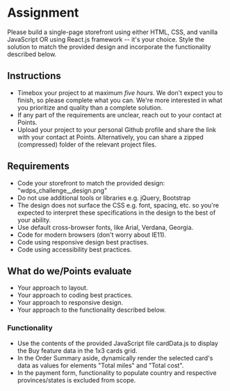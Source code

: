 # Assignment
Please build a single-page storefront using either HTML, CSS, and vanilla JavaScript OR using React.js framework -- it's your choice. Style the solution to match the provided design and incorporate the functionality described below.

## Instructions
- Timebox your project to at maximum *five hours*. We don't expect you to finish, so please complete what you can. We're more interested in what you prioritize and quality than a complete solution.
- If any part of the requirements are unclear, reach out to your contact at Points.
- Upload your project to your personal Github profile and share the link with your contact at Points. Alternatively, you can share a zipped (compressed) folder of the relevant project files.

## Requirements
- Code your storefront to match the provided design: "wdps_challenge__design.png"
- Do not use additional tools or libraries e.g. jQuery, Bootstrap
- The design does not surface the CSS e.g. font, spacing, etc. so you're expected to interpret these specifications in the design to the best of your ability.
- Use default cross-browser fonts, like Arial, Verdana, Georgia.
- Code for modern browsers (don't worry about IE11).
- Code using responsive design best practises.
- Code using accessibility best practices.

## What do we/Points evaluate
- Your approach to layout.
- Your approach to coding best practices.
- Your approach to responsive design.
- Your approach to the functionality described below.

### Functionality
- Use the contents of the provided JavaScript file cardData.js to display the Buy feature data in the 1x3 cards grid.
- In the Order Summary aside, dynamically render the selected card's data as values for elements "Total miles" and "Total cost".
- In the payment form, functionality to populate country and respective provinces/states is excluded from scope.